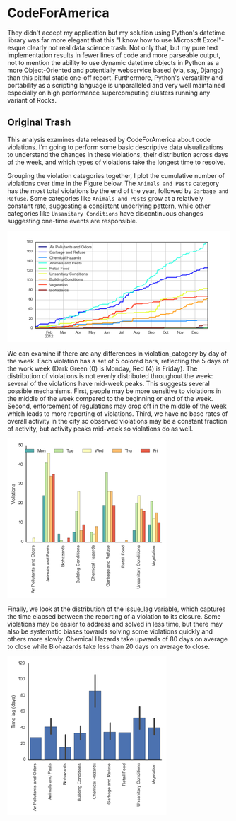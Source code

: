 CodeForAmerica
==============

They didn't accept my application but my solution using Python's datetime library was far more elegant that this "I know how to use Microsoft Excel"-esque clearly not real data science trash. Not only that, but my pure text implementation results in fewer lines of code and more parseable output, not to mention the ability to use dynamic datetime objects in Python as a more Object-Oriented and potentially webservice based (via, say, Django) than this pitiful static one-off report. Furthermore, Python's versatility and portability as a scripting language is unparalleled and very well maintained especially on high performance supercomputing clusters running any variant of Rocks.

Original Trash
--------------

This analysis examines data released by CodeForAmerica about code violations. I'm going to perform some basic descriptive data visualizations to understand the changes in these violations, their distribution across days of the week, and which types of violations take the longest time to resolve.

Grouping the violation categories together, I plot the cumulative number of violations over time in the Figure below. The `Animals and Pests` category has the most total violations by the end of the year, followed by `Garbage and Refuse`. Some categories like `Animals and Pests` grow at a relatively constant rate, suggesting a consistent underlying pattern, while other categories like `Unsanitary Conditions` have discontinuous changes suggesting one-time events are responsible.

![Cumulative changes across categories](cumulative_changes.png)

We can examine if there are any differences in violation_category by day of the week. Each violation has a set of 5 colored bars, reflecting the 5 days of the work week (Dark Green (0) is Monday, Red (4) is Friday). The distribution of violations is not evenly distributed throughout the week: several of the violations have mid-week peaks. This suggests several possible mechanisms. First, people may be more sensitive to violations in the middle of the week compared to the beginning or end of the week. Second, enforcement of regulations may drop off in the middle of the week which leads to more reporting of violations. Third, we have no base rates of overall activity in the city so observed violations may be a constant fraction of activity, but activity peaks mid-week so violations do as well.

![Violations by day of week](days_of_week.png)

Finally, we look at the distribution of the issue_lag variable, which captures the time elapsed between the reporting of a violation to its closure. Some violations may be easier to address and solved in less time, but there may also be systematic biases towards solving some violations quickly and others more slowly. Chemical Hazards take upwards of 80 days on average to close while Biohazards take less than 20 days on average to close.

![Time lag to resolve violations](time_lag.png)
